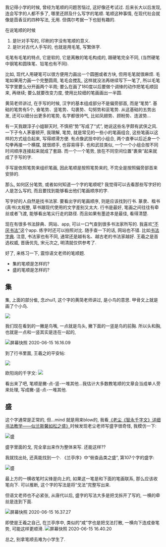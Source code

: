 <!--
.. title: 笔顺
.. slug: stroke_seq
.. date: 2020-06-15 12:00 UTC+08:00
.. tags: 
.. category: 
.. link:
.. description:
.. type: text
-->

我记得小学的时候, 曾经为笔顺的问题苦恼过, 这好像还考试过. 后来长大以后发现, 连会写字的人都不多了, 哪里还顾及什么写字的笔顺. 笔顺这种事情, 在现代社会就像是茴香豆的四种写法, 无用. 但偶尔考据一下也挺有趣的. 

在说笔顺的时候

1. 是针对手写的, 印刷的字没有笔顺的意义. 
2. 是针对古代人手写的, 也就是用毛笔, 写繁体字. 

毛笔有毛笔的特点, 它是软的, 它是离散的笔毛构成的, 跟硬笔完全不同, (当然硬笔中钢笔和圆珠笔、铅笔也有不同). 

比如, 现代人用硬笔可以很方便用力画出一个圆圈或者方块, 但用毛笔就很麻烦. 毛笔如果用力画一个完整圆周, 笔毛会搅乱, 这样就没法再继续写下一笔了, 所以毛笔写字里要么分开画两个半周; 要么在画了180度以后要做个调锋的动作把笔毛顺回来, 再继续; 要么就要改变力度, 使用比较细的笔画画出一半圆. 

黄简老师讲过, 在手写的时候, 汉字的基本组成部分不是偏旁部首, 而是“笔势”. 基础的笔势有5个, 奋笔势、竖笔势、勾裹势、勾努势和衮笔势. 从这基础的五势出发, 还可以细分出更多的笔势, 名字都很帅气, 比如凤翅势、顾盼势、连波势...

有一天我跟淳子小姐聊天时, 不慎把“势”写成了“式”, 她说这些名字颇有武侠之风. 一下子令人茅塞顿开, 我理解, 笔势, 就是常见的一些小的笔画组合, 这些笔画以这样的方式组合起来, 写得顺滑方便. 有点像武技中的小组合, 两个直拳以后近身一个勾拳再接一个横摆, 就很顺手, 也容易得手. 也和武技类似, 一个一个小组合按不同时间顺序连接起来就成了套路. 而一个一个笔势, 放在不同空间位置“裹束”起来就成了手写的字.

手写是依照笔势来组织笔画, 因此笔顺是按照笔势来的, 不完全是按照偏旁部首来安排的. 

那么, 如何区分笔势, 或者如何知道一个字的笔顺呢? 我觉得可以去看那些写字好的人是怎么写的, 而且要找到能够看出他们笔画顺序的字. 

写字好的人自然是找书法家. 要看出字的笔画顺序, 则是应该找到行书. 篆隶、楷书(真书)太规整, 草书跟现代使用的文字差别又太大. 行书是最好, 笔画之间往往有牵丝或者飞渡, 能够看出笔尖行走的路径. 而且如果有墨迹本是最佳, 看得清楚. 

现在有很多书法辞典、网站、app, 可以一口气查到很多书法家所写的. 我喜欢[“不厌书法”](https://apps.apple.com/cn/app/%E4%B8%8D%E5%8E%8C%E4%B9%A6%E6%B3%95/id999813374)这个app. 练字时还可以拍照对比. 随手查一下的话, 网站也不错. 比如[书法字典](http://www.shufazidian.com/). 注意, 书法家也有不同, 通常还是越有名、越古老的书法家越好. 王羲之是首选权威, 晋唐优先, 宋元次之, 明清就仅供参考了.

好了, 来练习一下, 震惊语文老师的笔顺题.

* 集的笔顺是怎样的?
* 盛的笔顺是怎样的?

<!-- TEASER_END -->

## 集

集, 上面的部分隹, 念zhui1, 这个字的黄简老师讲过, 是小鸟的意思. 甲骨文上就是画了个小鸟. 

![](https://i.loli.net/2020/06/15/t9zNYPOuvBb2rFG.png)

我们现在看到的一撇是鸟嘴, 一点就是鸟头, 撇下面的一竖是鸟的前胸. 所以头和胸, 也就是一点和一竖其实是连在一起的, 

![屏幕快照 2020-06-15 16.16.09](https://i.loli.net/2020/06/15/5NqRF3ghzTdE8mo.png)

到了行书里面, 王羲之的平安帖: 

![](https://i.loli.net/2020/06/15/zNWpGPmg9bABqh7.png)

欧阳询的千字文:
![](https://i.loli.net/2020/06/15/Fo6HuKA7jBlSCkx.png)

看出来了吧, 笔顺是撇-点-竖-一堆其他...我估计大多数教笔顺的文章会当成单人旁来处理, 写成撇-竖-点-一堆其他. 

## 盛

这个字通常是正常的, 但...mind 就是用来blow的, 我看[《老尘《智永千字文》详细书法教学——似兰斯馨如松之盛》](https://www.bilibili.com/video/BV1c741167uQ?t=1065)时候发现老尘老师写盛字很奇怪, 我模仿一下:

![盛](https://i.loli.net/2020/06/15/9cCbf1waxPpdAzm.gif)

盛字里面的戈, 完全拿出来作为整体来写. 还能这样??

我就找出处, 还真能找到一个. 《兰亭序》中“俯查品类之盛”, 第107个字的盛字: 

![盛](https://i.loli.net/2020/06/15/pVgk9ofwr7KAQcF.jpg)

最上方的一横收笔时尖锋是向上的, 如果这一笔是和下面的笔画联系, 那么应该收笔向下. 可以推断, 这个字的写法是将“戈法”完整写出来. 

但语文老师也不必紧张, 从唐代以后, 盛字的写法大多是把戈拆开了写的, 一横的牵丝是连到下面. 

![屏幕快照 2020-06-15 16.37.27](https://i.loli.net/2020/06/15/Akj7rzMahVC9R32.png)

即使是王羲之自己, 在兰亭序中, 类似的“咸”字也是把戈法打散, 一横向下连成奋笔势, 可能这样更顺滑. 
![屏幕快照 2020-06-15 16.40.20](https://i.loli.net/2020/06/15/9zEwyPRqYvtDMGr.png)

总之, 别拿笔顺去难为小学生了.